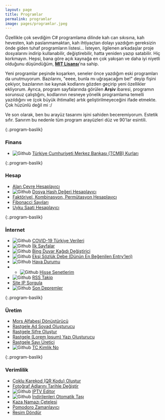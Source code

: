 ```yaml
---
layout: page
title: Programlar
permalink: programlar
image: pages/programlar.jpeg
---
```


Özellikle çok sevdiğim C# programlama dilinde kah can sıkısına, kah hevesten, kah paslanmamaktan, kah ihtiyaçtan dolayı yazdığım gereksizin önde giden tuhaf programların listesi... İsteyen, ilgilenen arkadaşlar proje dosyalarını indirip kullanabilir, değiştirebilir, hatta yeniden yazıp satabilir. Hiç korkmayın. Hepsi, bana göre açık kaynağa en çok yakışan ve daha iyi niyetli olduğunu düşündüğüm, **[MIT Lisansı](https://choosealicense.com/licenses/mit)**'na sahip.

Yeni programlar peşinde koşarken, seneler önce yazdığım eski programları da unutmuyorum. Bazılarını, "eeee, bunla mı uğraşacağım be!" deyip fişini çekiyor, bazılarının ise kaynak kodlarını gözden geçirip yeni özellikler ekliyorum. Ayrıca, program sayfalarında görülen **Arşiv** ibaresi, programın sorunsuz çalıştığını, kodlarının nesneye yönelik programlama temelli yazıldığını ve (çok büyük ihtimalle) artık geliştirilmeyeceğini ifade etmekte. Çok hüzünlü değil mi :/

Ve son olarak, ben bu arayüz tasarımı işini sahiden beceremiyorum. Estetik sıfır. Sanırım bu nedenle tüm program arayüzleri düz ve 90'lar esintili.

{:.program-baslik}

### Finans

- ![Github](https://img.shields.io/badge/GitHub-gray.svg?style=flat) [Türkiye Cumhuriyeti Merkez Bankası (TCMB) Kurları](/programlar/tcmb-kurlari)

{:.program-baslik}

### Hesap

- [Alan Çevre Hesaplayıcı](/programlar/alan-cevre-hesaplayici)
- ![Github](https://img.shields.io/badge/GitHub-gray.svg?style=flat) [Dosya Hash Değeri Hesaplayıcı](/programlar/dosya-hash-degeri-hesaplayici)
- [Faktöriyel, Kombinasyon, Permütasyon Hesaplayıcı](/programlar/fkp-hesaplayici)
- [Fibonacci Sayıları](/programlar/fibonacci-sayilari)
- [Uyku Saati Hesaplayıcı](/programlar/uyku-saati-hesaplayici)

{:.program-baslik}

### İnternet

- ![Github](https://img.shields.io/badge/GitHub-gray.svg?style=flat) [COVID-19 Türkiye Verileri](/programlar/covid-19-turkiye-verileri)
- ![Github](https://img.shields.io/badge/GitHub-gray.svg?style=flat) [İlk Sayfalar](/programlar/ilk-sayfalar)
- ![Github](https://img.shields.io/badge/GitHub-gray.svg?style=flat) [Bing Duvar Kağıdı Değiştirici](/programlar/bing-duvar-kagidi-degistirici)
- ![Github](https://img.shields.io/badge/GitHub-gray.svg?style=flat) [Ekşi Sözlük Debe (Dünün En Beğenilen Entry’leri)](/programlar/eksi-sozluk-debe)
- ![Github](https://img.shields.io/badge/GitHub-gray.svg?style=flat) [Hava Durumu](/programlar/hava-durumu)
- - ![Github](https://img.shields.io/badge/GitHub-gray.svg?style=flat) [Hisse Senetlerim](/programlar/hisse-senetlerim)
- ![Github](https://img.shields.io/badge/GitHub-gray.svg?style=flat) [RSS Takip](/programlar/rss-takip)
- [Site IP Sorgula](/programlar/site-ip-sorgula)
- ![Github](https://img.shields.io/badge/GitHub-gray.svg?style=flat) [Son Depremler](/programlar/son-depremler)

{:.program-baslik}

### Üretim

- [Mors Alfabesi Dönüştürücü](/programlar/mors-alfabesi-donusturucu)
- [Rastgele Ad Soyad Oluşturucu](/programlar/rastgele-ad-soyad-olusturucu)
- [Rastgele Şifre Oluştur](/programlar/rastgele-sifre-olustur)
- [Rastgele (Lorem Ipsum) Yazı Oluşturucu](/programlar/rastgele-yazi-olusturucu)
- [Rastgele Sayı Üretici](/programlar/rastgele-sayi-uretici)
- ![Github](https://img.shields.io/badge/GitHub-gray.svg?style=flat) [TC Kimlik No](/programlar/tc-kimlik-no)

{:.program-baslik}

### Verimlilik

- [Çoklu Karekod (QR Kodu) Oluştur](/programlar/coklu-karekod-olustur)
- [Fotoğraf Adlarını Tarihle Değiştir](/programlar/fotograf-adlarini-tarihle-degistir)
- ![Github](https://img.shields.io/badge/GitHub-gray.svg?style=flat) [IPTV Editor](/programlar/iptv-editor)
- ![Github](https://img.shields.io/badge/GitHub-gray.svg?style=flat) [İndirilenleri Otomatik Taşı](/programlar/indirilenleri-otomatik-tasi)
- [Kaza Namazı Çetelesi](/programlar/kaza-namazi-cetelesi)
- [Pomodoro Zamanlayıcı](/programlar/pomodoro-zamanlayici)
- [Resim Döndür](/programlar/resim-dondur)
